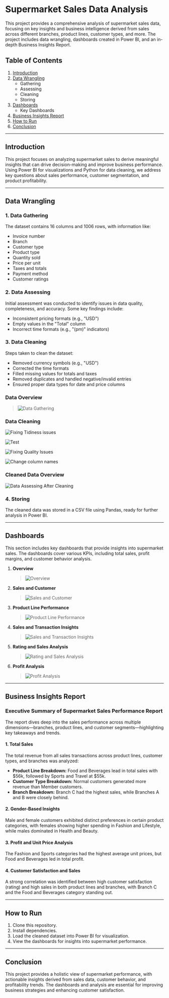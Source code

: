 # Supermarket Sales Data Analysis

This project provides a comprehensive analysis of supermarket sales data, focusing on key insights and business intelligence derived from sales across different branches, product lines, customer types, and more. The project includes data wrangling, dashboards created in Power BI, and an in-depth Business Insights Report.

## Table of Contents
1. [Introduction](#introduction)
2. [Data Wrangling](#data-wrangling)
   - Gathering
   - Assessing
   - Cleaning
   - Storing
3. [Dashboards](#dashboards)
   - Key Dashboards
4. [Business Insights Report](#business-insights-report)
5. [How to Run](#how-to-run)
6. [Conclusion](#conclusion)

---

## Introduction
This project focuses on analyzing supermarket sales to derive meaningful insights that can drive decision-making and improve business performance. Using Power BI for visualizations and Python for data cleaning, we address key questions about sales performance, customer segmentation, and product profitability.

---

## Data Wrangling
### 1. Data Gathering
The dataset contains 16 columns and 1006 rows, with information like:
- Invoice number
- Branch
- Customer type
- Product type
- Quantity sold
- Price per unit
- Taxes and totals
- Payment method
- Customer ratings

### 2. Data Assessing
Initial assessment was conducted to identify issues in data quality, completeness, and accuracy. Some key findings include:
- Inconsistent pricing formats (e.g., "USD")
- Empty values in the "Total" column
- Incorrect time formats (e.g., "(pm)" indicators)

### 3. Data Cleaning
Steps taken to clean the dataset:
- Removed currency symbols (e.g., "USD")
- Corrected the time formats
- Filled missing values for totals and taxes
- Removed duplicates and handled negative/invalid entries
- Ensured proper data types for date and price columns
### Data Overview
> ![Data Gathering](https://github.com/user-attachments/assets/3249fff7-4294-426e-aea7-ccaf51590dcd)

### Data Cleaning
![Fixing Tidiness issues](https://github.com/user-attachments/assets/f12d4bbe-f71d-4f58-bdd4-f742f638f183)


![Test](https://github.com/user-attachments/assets/2d74f281-4138-4706-a6f0-d75a68bfb103)


![Fixing Quality Issues](https://github.com/user-attachments/assets/067c8baf-8d3a-41e4-bddb-f1d2853084b3)


![Change column names](https://github.com/user-attachments/assets/52361336-8664-4e99-b4f7-52ba7499ef90)


### Cleaned Data Overview
![Data Assessing After Cleaning](https://github.com/user-attachments/assets/c4a6c34a-adf7-4561-8c41-6b60bea432c9)

### 4. Storing
The cleaned data was stored in a CSV file using Pandas, ready for further analysis in Power BI.

---

## Dashboards
This section includes key dashboards that provide insights into supermarket sales. The dashboards cover various KPIs, including total sales, profit margins, and customer behavior analysis.

1. **Overview**  
   > ![Overview](https://github.com/user-attachments/assets/122f8cc4-38a0-40cb-97dd-e7aaaa48638d)
  
   

2. **Sales and Customer**  
   > ![Sales and Customer](https://github.com/user-attachments/assets/8b11bf83-36cf-4a8d-8dde-121038a9f057)
   
   
3. **Product Line Performance** 
   > ![Product Line Performance](https://github.com/user-attachments/assets/5394477d-65a4-49a6-a193-2de2dc7dd7c2)
  
   

4. **Sales and Transaction Insights**  
   > ![Sales and Transaction Insights](https://github.com/user-attachments/assets/606006a6-2188-4df7-b60a-a4d0be3393db)
   
  

5. **Rating and Sales Analysis**  
   > ![Rating and Sales Analysis](https://github.com/user-attachments/assets/1b4cd32b-2f3c-48dd-9b6d-5f741b69f6db)
  
  

6. **Profit Analysis**  
   > ![Profit Analysis](https://github.com/user-attachments/assets/6b823f83-912a-424b-ab28-68b99ce4245d)
  

---

## Business Insights Report
### Executive Summary of Supermarket Sales Performance Report
The report dives deep into the sales performance across multiple dimensions—branches, product lines, and customer segments—highlighting key takeaways and trends.

#### 1. Total Sales
The total revenue from all sales transactions across product lines, customer types, and branches was analyzed:
- **Product Line Breakdown:** Food and Beverages lead in total sales with $56k, followed by Sports and Travel at $55k.
- **Customer Type Breakdown:** Normal customers generated more revenue than Member customers.
- **Branch Breakdown:** Branch C had the highest sales, while Branches A and B were closely behind.

#### 2. Gender-Based Insights
Male and female customers exhibited distinct preferences in certain product categories, with females showing higher spending in Fashion and Lifestyle, while males dominated in Health and Beauty.

#### 3. Profit and Unit Price Analysis
The Fashion and Sports categories had the highest average unit prices, but Food and Beverages led in total profit.

#### 4. Customer Satisfaction and Sales
A strong correlation was identified between high customer satisfaction (rating) and high sales in both product lines and branches, with Branch C and the Food and Beverages category standing out.



---

## How to Run
1. Clone this repository.
2. Install dependencies.
3. Load the cleaned dataset into Power BI for visualization.
4. View the dashboards for insights into supermarket performance.

---

## Conclusion
This project provides a holistic view of supermarket performance, with actionable insights derived from sales data, customer behavior, and profitability trends. The dashboards and analysis are essential for improving business strategies and enhancing customer satisfaction.
